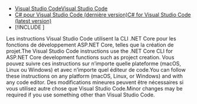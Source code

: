* [<span data-ttu-id="cd886-101">Visual Studio Code</span><span class="sxs-lookup"><span data-stu-id="cd886-101">Visual Studio Code</span></span>](https://code.visualstudio.com/download)
* [<span data-ttu-id="cd886-102">C# pour Visual Studio Code (dernière version)</span><span class="sxs-lookup"><span data-stu-id="cd886-102">C# for Visual Studio Code (latest version)</span></span>](https://marketplace.visualstudio.com/items?itemName=ms-vscode.csharp)
* [!INCLUDE [](~/includes/3.0-SDK.md)]

<span data-ttu-id="cd886-103">Les instructions Visual Studio Code utilisent la CLI .NET Core pour les fonctions de développement ASP.NET Core, telles que la création de projet.</span><span class="sxs-lookup"><span data-stu-id="cd886-103">The Visual Studio Code instructions use the .NET Core CLI for ASP.NET Core development functions such as project creation.</span></span> <span data-ttu-id="cd886-104">Vous pouvez suivre ces instructions sur n’importe quelle plateforme (macOS, Linux ou Windows) et avec n’importe quel éditeur de code.</span><span class="sxs-lookup"><span data-stu-id="cd886-104">You can follow these instructions on any platform (macOS, Linux, or Windows) and with any code editor.</span></span> <span data-ttu-id="cd886-105">Des modifications mineures peuvent être nécessaires si vous utilisez autre chose que Visual Studio Code.</span><span class="sxs-lookup"><span data-stu-id="cd886-105">Minor changes may be required if you use something other than Visual Studio Code.</span></span>
